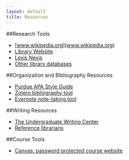 ```yaml
---
layout: default
title: Resources
---
```


##Research Tools
* [www.wikipedia.org](www.wikipedia.org)
* [Library Website](lib.utexas.edu)
* [Lexis Nexis](http://www.lexisnexis.com/hottopics/lnacademic/)
* [Other library databases](http://lib.utexas.edu/indexes/index.php)

##Organization and Bibliography Resources
* [Purdue APA Style Guide](https://owl.english.purdue.edu/owl/resource/560/01/)
* [Zotero bibliography tool](http://www.zotero.org/)
* [Evernote note-taking tool](http://www.evernote.com)

##Writing Resources
* [The Undergraduate Writing Center](http://uwc.utexas.edu/)
* [Reference librarians](http://www.lib.utexas.edu/services/reference/appt.html)

##Course Tools
* [Canvas: password protected course website](http://canvas.utexas.edu)
